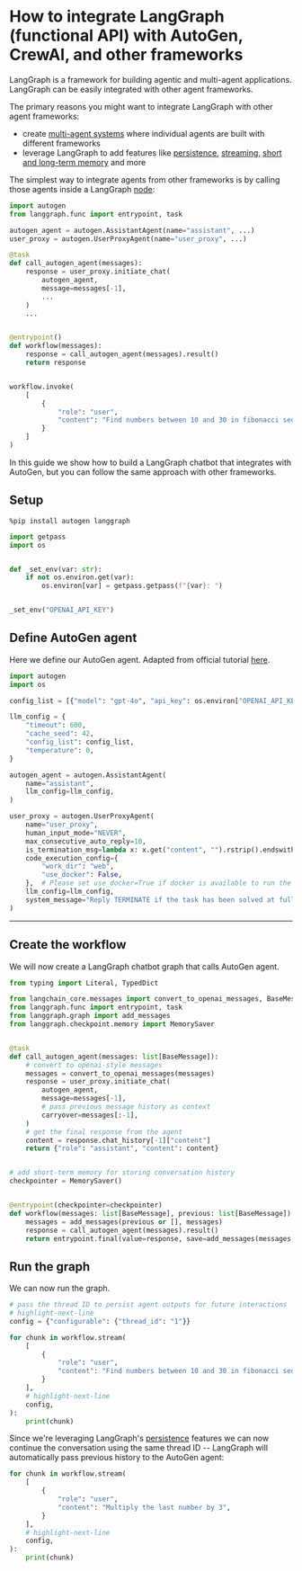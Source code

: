 # How to integrate LangGraph (functional API) with AutoGen, CrewAI, and other frameworks

LangGraph is a framework for building agentic and multi-agent applications. LangGraph can be easily integrated with other agent frameworks. 

The primary reasons you might want to integrate LangGraph with other agent frameworks:

- create [multi-agent systems](../../concepts/multi_agent.md) where individual agents are built with different frameworks
- leverage LangGraph to add features like [persistence](../../concepts/persistence.md), [streaming](../../concepts/streaming.md), [short and long-term memory](../../concepts/memory.md) and more

The simplest way to integrate agents from other frameworks is by calling those agents inside a LangGraph [node](../../concepts/low_level/#nodes.md):

```python
import autogen
from langgraph.func import entrypoint, task

autogen_agent = autogen.AssistantAgent(name="assistant", ...)
user_proxy = autogen.UserProxyAgent(name="user_proxy", ...)

@task
def call_autogen_agent(messages):
    response = user_proxy.initiate_chat(
        autogen_agent,
        message=messages[-1],
        ...
    )
    ...


@entrypoint()
def workflow(messages):
    response = call_autogen_agent(messages).result()
    return response


workflow.invoke(
    [
        {
            "role": "user",
            "content": "Find numbers between 10 and 30 in fibonacci sequence",
        }
    ]
)
```

In this guide we show how to build a LangGraph chatbot that integrates with AutoGen, but you can follow the same approach with other frameworks.

## Setup


```
%pip install autogen langgraph
```


```python
import getpass
import os


def _set_env(var: str):
    if not os.environ.get(var):
        os.environ[var] = getpass.getpass(f"{var}: ")


_set_env("OPENAI_API_KEY")
```

## Define AutoGen agent

Here we define our AutoGen agent. Adapted from official tutorial [here](https://github.com/microsoft/autogen/blob/0.2/notebook/agentchat_web_info.ipynb).


```python
import autogen
import os

config_list = [{"model": "gpt-4o", "api_key": os.environ["OPENAI_API_KEY"]}]

llm_config = {
    "timeout": 600,
    "cache_seed": 42,
    "config_list": config_list,
    "temperature": 0,
}

autogen_agent = autogen.AssistantAgent(
    name="assistant",
    llm_config=llm_config,
)

user_proxy = autogen.UserProxyAgent(
    name="user_proxy",
    human_input_mode="NEVER",
    max_consecutive_auto_reply=10,
    is_termination_msg=lambda x: x.get("content", "").rstrip().endswith("TERMINATE"),
    code_execution_config={
        "work_dir": "web",
        "use_docker": False,
    },  # Please set use_docker=True if docker is available to run the generated code. Using docker is safer than running the generated code directly.
    llm_config=llm_config,
    system_message="Reply TERMINATE if the task has been solved at full satisfaction. Otherwise, reply CONTINUE, or the reason why the task is not solved yet.",
)
```

---

## Create the workflow

We will now create a LangGraph chatbot graph that calls AutoGen agent.


```python
from typing import Literal, TypedDict

from langchain_core.messages import convert_to_openai_messages, BaseMessage
from langgraph.func import entrypoint, task
from langgraph.graph import add_messages
from langgraph.checkpoint.memory import MemorySaver


@task
def call_autogen_agent(messages: list[BaseMessage]):
    # convert to openai-style messages
    messages = convert_to_openai_messages(messages)
    response = user_proxy.initiate_chat(
        autogen_agent,
        message=messages[-1],
        # pass previous message history as context
        carryover=messages[:-1],
    )
    # get the final response from the agent
    content = response.chat_history[-1]["content"]
    return {"role": "assistant", "content": content}


# add short-term memory for storing conversation history
checkpointer = MemorySaver()


@entrypoint(checkpointer=checkpointer)
def workflow(messages: list[BaseMessage], previous: list[BaseMessage]):
    messages = add_messages(previous or [], messages)
    response = call_autogen_agent(messages).result()
    return entrypoint.final(value=response, save=add_messages(messages, response))
```

## Run the graph

We can now run the graph.


```python
# pass the thread ID to persist agent outputs for future interactions
# highlight-next-line
config = {"configurable": {"thread_id": "1"}}

for chunk in workflow.stream(
    [
        {
            "role": "user",
            "content": "Find numbers between 10 and 30 in fibonacci sequence",
        }
    ],
    # highlight-next-line
    config,
):
    print(chunk)
```

Since we're leveraging LangGraph's [persistence](https://langchain-ai.github.io/langgraph/concepts/persistence/) features we can now continue the conversation using the same thread ID -- LangGraph will automatically pass previous history to the AutoGen agent:


```python
for chunk in workflow.stream(
    [
        {
            "role": "user",
            "content": "Multiply the last number by 3",
        }
    ],
    # highlight-next-line
    config,
):
    print(chunk)
```
